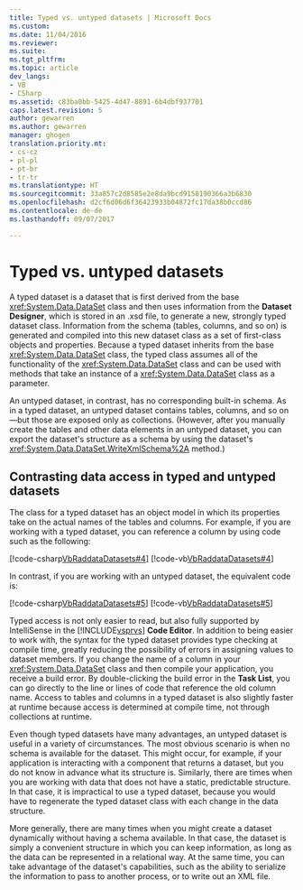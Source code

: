 ```yaml
---
title: Typed vs. untyped datasets | Microsoft Docs
ms.custom: 
ms.date: 11/04/2016
ms.reviewer: 
ms.suite: 
ms.tgt_pltfrm: 
ms.topic: article
dev_langs:
- VB
- CSharp
ms.assetid: c83ba0bb-5425-4d47-8891-6b4dbf937701
caps.latest.revision: 5
author: gewarren
ms.author: gewarren
manager: ghogen
translation.priority.mt:
- cs-cz
- pl-pl
- pt-br
- tr-tr
ms.translationtype: HT
ms.sourcegitcommit: 33a857c2d8585e2e8da9bcd9158190366a3b6830
ms.openlocfilehash: d2cf6d06d6f36423933b04872fc17da38b0ccd86
ms.contentlocale: de-de
ms.lasthandoff: 09/07/2017

---
```

# <a name="typed-vs-untyped-datasets"></a>Typed vs. untyped datasets
A typed dataset is a dataset that is first derived from the base <xref:System.Data.DataSet> class and then uses information from the **Dataset Designer**, which is stored in an .xsd file, to generate a new, strongly typed dataset class. Information from the schema (tables, columns, and so on) is generated and compiled into this new dataset class as a set of first-class objects and properties. Because a typed dataset inherits from the base <xref:System.Data.DataSet> class, the typed class assumes all of the functionality of the <xref:System.Data.DataSet> class and can be used with methods that take an instance of a <xref:System.Data.DataSet> class as a parameter.  
  
 An untyped dataset, in contrast, has no corresponding built-in schema. As in a typed dataset, an untyped dataset contains tables, columns, and so on—but those are exposed only as collections. (However, after you manually create the tables and other data elements in an untyped dataset, you can export the dataset's structure as a schema by using the dataset's <xref:System.Data.DataSet.WriteXmlSchema%2A> method.)  
  
## <a name="contrasting-data-access-in-typed-and-untyped-datasets"></a>Contrasting data access in typed and untyped datasets  
 The class for a typed dataset has an object model in which its properties take on the actual names of the tables and columns. For example, if you are working with a typed dataset, you can reference a column by using code such as the following:  
  
 [!code-csharp[VbRaddataDatasets#4](../data-tools/codesnippet/CSharp/typed-vs-untyped-datasets_1.cs)] [!code-vb[VbRaddataDatasets#4](../data-tools/codesnippet/VisualBasic/typed-vs-untyped-datasets_1.vb)]  
  
 In contrast, if you are working with an untyped dataset, the equivalent code is:  
  
 [!code-csharp[VbRaddataDatasets#5](../data-tools/codesnippet/CSharp/typed-vs-untyped-datasets_2.cs)] [!code-vb[VbRaddataDatasets#5](../data-tools/codesnippet/VisualBasic/typed-vs-untyped-datasets_2.vb)]  
  
 Typed access is not only easier to read, but also fully supported by IntelliSense in the [!INCLUDE[vsprvs](../code-quality/includes/vsprvs_md.md)] **Code Editor**. In addition to being easier to work with, the syntax for the typed dataset provides type checking at compile time, greatly reducing the possibility of errors in assigning values to dataset members. If you change the name of a column in your <xref:System.Data.DataSet> class and then compile your application, you receive a build error. By double-clicking the build error in the **Task List**, you can go directly to the line or lines of code that reference the old column name. Access to tables and columns in a typed dataset is also slightly faster at runtime because access is determined at compile time, not through collections at runtime.  
  
 Even though typed datasets have many advantages, an untyped dataset is useful in a variety of circumstances. The most obvious scenario is when no schema is available for the dataset. This might occur, for example, if your application is interacting with a component that returns a dataset, but you do not know in advance what its structure is. Similarly, there are times when you are working with data that does not have a static, predictable structure. In that case, it is impractical to use a typed dataset, because you would have to regenerate the typed dataset class with each change in the data structure.  
  
 More generally, there are many times when you might create a dataset dynamically without having a schema available. In that case, the dataset is simply a convenient structure in which you can keep information, as long as the data can be represented in a relational way. At the same time, you can take advantage of the dataset's capabilities, such as the ability to serialize the information to pass to another process, or to write out an XML file.
